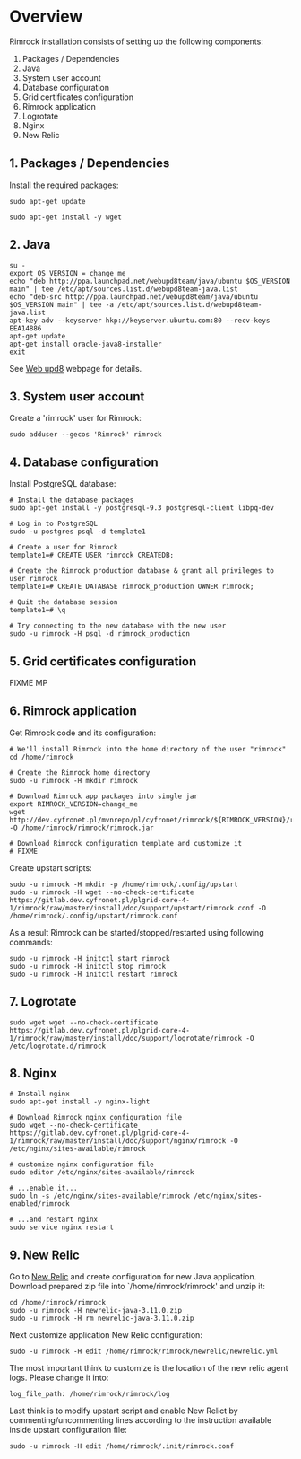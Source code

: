 # Overview

Rimrock installation consists of setting up the following components:

1. Packages / Dependencies
1. Java
1. System user account
1. Database configuration
1. Grid certificates configuration
1. Rimrock application
1. Logrotate
1. Nginx
1. New Relic

## 1. Packages / Dependencies

Install the required packages:

```
sudo apt-get update

sudo apt-get install -y wget
```

## 2. Java

```
su -
export OS_VERSION = change me
echo "deb http://ppa.launchpad.net/webupd8team/java/ubuntu $OS_VERSION main" | tee /etc/apt/sources.list.d/webupd8team-java.list
echo "deb-src http://ppa.launchpad.net/webupd8team/java/ubuntu $OS_VERSION main" | tee -a /etc/apt/sources.list.d/webupd8team-java.list
apt-key adv --keyserver hkp://keyserver.ubuntu.com:80 --recv-keys EEA14886
apt-get update
apt-get install oracle-java8-installer
exit
```
See [Web upd8](http://www.webupd8.org/2014/03/how-to-install-oracle-java-8-in-debian.html) webpage for details.

## 3. System user account

Create a 'rimrock' user for Rimrock:

```
sudo adduser --gecos 'Rimrock' rimrock
```

## 4. Database configuration

Install PostgreSQL database:

```
# Install the database packages
sudo apt-get install -y postgresql-9.3 postgresql-client libpq-dev

# Log in to PostgreSQL
sudo -u postgres psql -d template1

# Create a user for Rimrock
template1=# CREATE USER rimrock CREATEDB;

# Create the Rimrock production database & grant all privileges to user rimrock
template1=# CREATE DATABASE rimrock_production OWNER rimrock;

# Quit the database session
template1=# \q

# Try connecting to the new database with the new user
sudo -u rimrock -H psql -d rimrock_production
```

## 5. Grid certificates configuration

FIXME MP

## 6. Rimrock application

Get Rimrock code and its configuration:

```
# We'll install Rimrock into the home directory of the user "rimrock"
cd /home/rimrock

# Create the Rimrock home directory
sudo -u rimrock -H mkdir rimrock

# Download Rimrock app packages into single jar
export RIMROCK_VERSION=change_me
wget http://dev.cyfronet.pl/mvnrepo/pl/cyfronet/rimrock/${RIMROCK_VERSION}/rimrock-${RIMROCK_VERSION}.jar -O /home/rimrock/rimrock/rimrock.jar

# Download Rimrock configuration template and customize it
# FIXME
```

Create upstart scripts:

```
sudo -u rimrock -H mkdir -p /home/rimrock/.config/upstart
sudo -u rimrock -H wget --no-check-certificate https://gitlab.dev.cyfronet.pl/plgrid-core-4-1/rimrock/raw/master/install/doc/support/upstart/rimrock.conf -O /home/rimrock/.config/upstart/rimrock.conf
```

As a result Rimrock can be started/stopped/restarted using following commands:

```
sudo -u rimrock -H initctl start rimrock
sudo -u rimrock -H initctl stop rimrock
sudo -u rimrock -H initctl restart rimrock
```

## 7. Logrotate

```
sudo wget wget --no-check-certificate https://gitlab.dev.cyfronet.pl/plgrid-core-4-1/rimrock/raw/master/install/doc/support/logrotate/rimrock -O /etc/logrotate.d/rimrock
```

## 8. Nginx

```
# Install nginx
sudo apt-get install -y nginx-light

# Download Rimrock nginx configuration file
sudo wget --no-check-certificate https://gitlab.dev.cyfronet.pl/plgrid-core-4-1/rimrock/raw/master/install/doc/support/nginx/rimrock -O /etc/nginx/sites-available/rimrock

# customize nginx configuration file
sudo editor /etc/nginx/sites-available/rimrock

# ...enable it...
sudo ln -s /etc/nginx/sites-available/rimrock /etc/nginx/sites-enabled/rimrock

# ...and restart nginx
sudo service nginx restart
```

## 9. New Relic

Go to [New Relic](http://newrelic.com) and create configuration for new Java application. Download prepared zip file into `/home/rimrock/rimrock' and unzip it:

```
cd /home/rimrock/rimrock
sudo -u rimrock -H newrelic-java-3.11.0.zip
sudo -u rimrock -H rm newrelic-java-3.11.0.zip
```

Next customize application New Relic configuration:

```
sudo -u rimrock -H edit /home/rimrock/rimrock/newrelic/newrelic.yml
```

The most important think to customize is the location of the new relic agent logs. Please change it into:

```
log_file_path: /home/rimrock/rimrock/log
```

Last think is to modify upstart script and enable New Relict by commenting/uncommenting lines according to the instruction
available inside upstart configuration file:

```
sudo -u rimrock -H edit /home/rimrock/.init/rimrock.conf
```